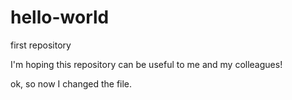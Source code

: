 # hello-world
first repository

I'm hoping this repository can be useful to me and my colleagues!

ok, so now I changed the file.